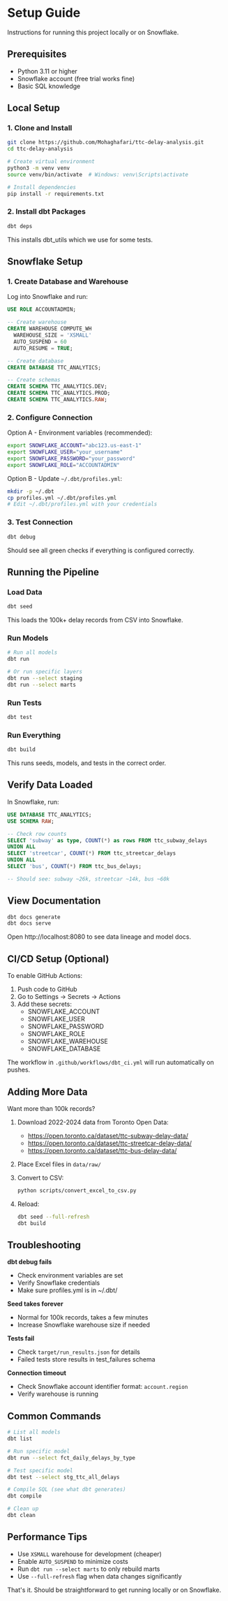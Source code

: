 # Setup Guide

Instructions for running this project locally or on Snowflake.

## Prerequisites

- Python 3.11 or higher
- Snowflake account (free trial works fine)
- Basic SQL knowledge

## Local Setup

### 1. Clone and Install

```bash
git clone https://github.com/Mohaghafari/ttc-delay-analysis.git
cd ttc-delay-analysis

# Create virtual environment
python3 -m venv venv
source venv/bin/activate  # Windows: venv\Scripts\activate

# Install dependencies
pip install -r requirements.txt
```

### 2. Install dbt Packages

```bash
dbt deps
```

This installs dbt_utils which we use for some tests.

## Snowflake Setup

### 1. Create Database and Warehouse

Log into Snowflake and run:

```sql
USE ROLE ACCOUNTADMIN;

-- Create warehouse
CREATE WAREHOUSE COMPUTE_WH
  WAREHOUSE_SIZE = 'XSMALL'
  AUTO_SUSPEND = 60
  AUTO_RESUME = TRUE;

-- Create database
CREATE DATABASE TTC_ANALYTICS;

-- Create schemas
CREATE SCHEMA TTC_ANALYTICS.DEV;
CREATE SCHEMA TTC_ANALYTICS.PROD;
CREATE SCHEMA TTC_ANALYTICS.RAW;
```

### 2. Configure Connection

Option A - Environment variables (recommended):

```bash
export SNOWFLAKE_ACCOUNT="abc123.us-east-1"
export SNOWFLAKE_USER="your_username"
export SNOWFLAKE_PASSWORD="your_password"
export SNOWFLAKE_ROLE="ACCOUNTADMIN"
```

Option B - Update `~/.dbt/profiles.yml`:

```bash
mkdir -p ~/.dbt
cp profiles.yml ~/.dbt/profiles.yml
# Edit ~/.dbt/profiles.yml with your credentials
```

### 3. Test Connection

```bash
dbt debug
```

Should see all green checks if everything is configured correctly.

## Running the Pipeline

### Load Data

```bash
dbt seed
```

This loads the 100k+ delay records from CSV into Snowflake.

### Run Models

```bash
# Run all models
dbt run

# Or run specific layers
dbt run --select staging
dbt run --select marts
```

### Run Tests

```bash
dbt test
```

### Run Everything

```bash
dbt build
```

This runs seeds, models, and tests in the correct order.

## Verify Data Loaded

In Snowflake, run:

```sql
USE DATABASE TTC_ANALYTICS;
USE SCHEMA RAW;

-- Check row counts
SELECT 'subway' as type, COUNT(*) as rows FROM ttc_subway_delays
UNION ALL
SELECT 'streetcar', COUNT(*) FROM ttc_streetcar_delays
UNION ALL  
SELECT 'bus', COUNT(*) FROM ttc_bus_delays;

-- Should see: subway ~26k, streetcar ~14k, bus ~60k
```

## View Documentation

```bash
dbt docs generate
dbt docs serve
```

Open http://localhost:8080 to see data lineage and model docs.

## CI/CD Setup (Optional)

To enable GitHub Actions:

1. Push code to GitHub
2. Go to Settings → Secrets → Actions
3. Add these secrets:
   - SNOWFLAKE_ACCOUNT
   - SNOWFLAKE_USER
   - SNOWFLAKE_PASSWORD
   - SNOWFLAKE_ROLE
   - SNOWFLAKE_WAREHOUSE
   - SNOWFLAKE_DATABASE

The workflow in `.github/workflows/dbt_ci.yml` will run automatically on pushes.

## Adding More Data

Want more than 100k records?

1. Download 2022-2024 data from Toronto Open Data:
   - https://open.toronto.ca/dataset/ttc-subway-delay-data/
   - https://open.toronto.ca/dataset/ttc-streetcar-delay-data/
   - https://open.toronto.ca/dataset/ttc-bus-delay-data/

2. Place Excel files in `data/raw/`

3. Convert to CSV:
   ```bash
   python scripts/convert_excel_to_csv.py
   ```

4. Reload:
   ```bash
   dbt seed --full-refresh
   dbt build
   ```

## Troubleshooting

**dbt debug fails**
- Check environment variables are set
- Verify Snowflake credentials
- Make sure profiles.yml is in ~/.dbt/

**Seed takes forever**
- Normal for 100k records, takes a few minutes
- Increase Snowflake warehouse size if needed

**Tests fail**
- Check `target/run_results.json` for details
- Failed tests store results in test_failures schema

**Connection timeout**
- Check Snowflake account identifier format: `account.region`
- Verify warehouse is running

## Common Commands

```bash
# List all models
dbt list

# Run specific model
dbt run --select fct_daily_delays_by_type

# Test specific model
dbt test --select stg_ttc_all_delays

# Compile SQL (see what dbt generates)
dbt compile

# Clean up
dbt clean
```

## Performance Tips

- Use `XSMALL` warehouse for development (cheaper)
- Enable `AUTO_SUSPEND` to minimize costs
- Run `dbt run --select marts` to only rebuild marts
- Use `--full-refresh` flag when data changes significantly

That's it. Should be straightforward to get running locally or on Snowflake.
